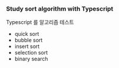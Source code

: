 ### Study sort algorithm with Typescript
Typescript 를 알고리즘 테스트
- quick sort
- bubble sort
- insert sort 
- selection sort
- binary search